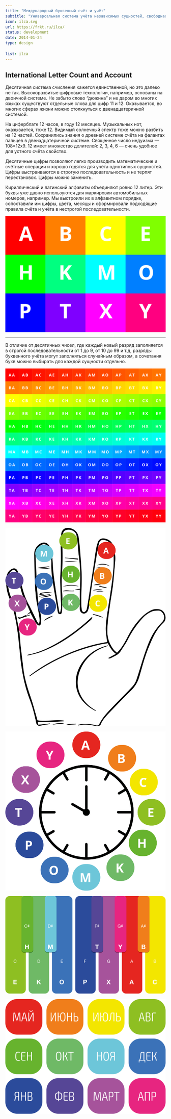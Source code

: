 ```yaml
---
title: "Международный буквенный счёт и учёт"
subtitle: "Универсальная система учёта независимых сущностей, свободная от цифр и вносимых ими искажений восприятия."
icon: ilca.svg
url: https://frkt.ru/ilca/
status: development
date: 2014-01-24
type: design

list: ilca
---
```


## International Letter Count and Account

Десятичная система счисления кажется единственной, но это далеко не так. Высокоразвитые цифровые технологии, например, основаны на двоичной системе. Не забыто слово “дюжина” и не даром во многих языках существуют отдельные слова для цифр 11 и 12. Оказывается, во многих сферах жизни можно столкнуться с двенадцатеричной системой.

На циферблате 12 часов, в году 12 месяцев. Музыкальных нот, оказывается, тоже 12. Видимый солнечный спектр тоже можно разбить на 12 частей. Сохранились знания о древней системе счёта на фалангах пальцев в двенадцатеричной системе. Священное число индуизма — 108=12х9. 12 имеет множество делителей: 2, 3, 4, 6 — очень удобное для устного счёта свойство.

Десятичные цифры позволяют легко производить математические и счётные операции и хорошо годятся для учёта однотипных сущностей. Цифры выстраиваются в строгую последовательность и не терпят перестановок. Цифры можно заменить.

Кириллический и латинский алфавиты объединяют ровно 12 литер. Эти буквы уже давно используются для маркировки автомобильных номеров, например. Мы выстроили их в алфавитном порядке, сопоставили им цифры, цвета, месяцы и сформировали подходящие правила счёта и учёта в нестрогой последовательности.

![](./ILCA4.png)

---

В отличие от десятичных чисел, где каждый новый разряд заполняется в строгой последовательности от 1 до 9, от 10 до 99 и т.д, разряды буквенного учёта могут заполняться случайным образом, а сочетания букв можно выбирать для каждой сущности отдельно.

![](./ILCA-2.svg)

![](./hand.svg)

![](./time.svg)

![](./notes.svg)

![](./cal.svg)
